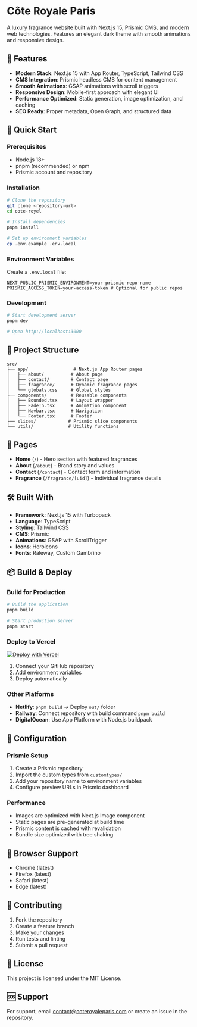 # Côte Royale Paris

A luxury fragrance website built with Next.js 15, Prismic CMS, and modern web technologies. Features an elegant dark theme with smooth animations and responsive design.

## 🌟 Features

- **Modern Stack**: Next.js 15 with App Router, TypeScript, Tailwind CSS
- **CMS Integration**: Prismic headless CMS for content management
- **Smooth Animations**: GSAP animations with scroll triggers
- **Responsive Design**: Mobile-first approach with elegant UI
- **Performance Optimized**: Static generation, image optimization, and caching
- **SEO Ready**: Proper metadata, Open Graph, and structured data

## 🚀 Quick Start

### Prerequisites
- Node.js 18+ 
- pnpm (recommended) or npm
- Prismic account and repository

### Installation

```bash
# Clone the repository
git clone <repository-url>
cd cote-royel

# Install dependencies
pnpm install

# Set up environment variables
cp .env.example .env.local
```

### Environment Variables

Create a `.env.local` file:

```env
NEXT_PUBLIC_PRISMIC_ENVIRONMENT=your-prismic-repo-name
PRISMIC_ACCESS_TOKEN=your-access-token # Optional for public repos
```

### Development

```bash
# Start development server
pnpm dev

# Open http://localhost:3000
```

## 📁 Project Structure

```
src/
├── app/                 # Next.js App Router pages
│   ├── about/          # About page
│   ├── contact/        # Contact page
│   ├── fragrance/      # Dynamic fragrance pages
│   └── globals.css     # Global styles
├── components/         # Reusable components
│   ├── Bounded.tsx     # Layout wrapper
│   ├── FadeIn.tsx      # Animation component
│   ├── Navbar.tsx      # Navigation
│   └── Footer.tsx      # Footer
├── slices/            # Prismic slice components
└── utils/             # Utility functions
```

## 🎨 Pages

- **Home** (`/`) - Hero section with featured fragrances
- **About** (`/about`) - Brand story and values
- **Contact** (`/contact`) - Contact form and information
- **Fragrance** (`/fragrance/[uid]`) - Individual fragrance details

## 🛠️ Built With

- **Framework**: Next.js 15 with Turbopack
- **Language**: TypeScript
- **Styling**: Tailwind CSS
- **CMS**: Prismic
- **Animations**: GSAP with ScrollTrigger
- **Icons**: Heroicons
- **Fonts**: Raleway, Custom Gambrino

## 📦 Build & Deploy

### Build for Production

```bash
# Build the application
pnpm build

# Start production server
pnpm start
```

### Deploy to Vercel

[![Deploy with Vercel](https://vercel.com/button)](https://vercel.com/new/clone?repository-url=https://github.com/your-username/cote-royel)

1. Connect your GitHub repository
2. Add environment variables
3. Deploy automatically

### Other Platforms

- **Netlify**: `pnpm build` → Deploy `out/` folder
- **Railway**: Connect repository with build command `pnpm build`
- **DigitalOcean**: Use App Platform with Node.js buildpack

## 🔧 Configuration

### Prismic Setup

1. Create a Prismic repository
2. Import the custom types from `customtypes/`
3. Add your repository name to environment variables
4. Configure preview URLs in Prismic dashboard

### Performance

- Images are optimized with Next.js Image component
- Static pages are pre-generated at build time
- Prismic content is cached with revalidation
- Bundle size optimized with tree shaking

## 📱 Browser Support

- Chrome (latest)
- Firefox (latest)
- Safari (latest)
- Edge (latest)

## 🤝 Contributing

1. Fork the repository
2. Create a feature branch
3. Make your changes
4. Run tests and linting
5. Submit a pull request

## 📄 License

This project is licensed under the MIT License.

## 🆘 Support

For support, email contact@coteroyaleparis.com or create an issue in the repository.
